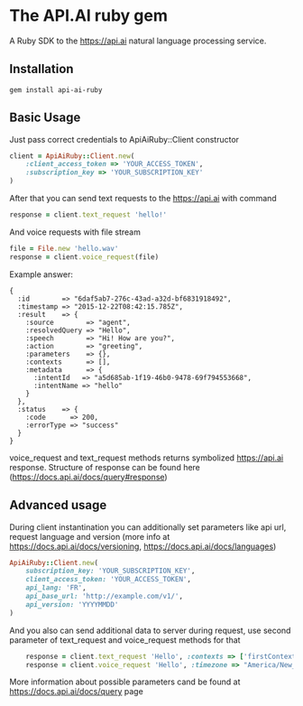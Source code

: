 # The API.AI ruby gem

A Ruby SDK to the https://api.ai natural language processing service.

## Installation
    gem install api-ai-ruby

## Basic Usage

Just pass correct credentials to ApiAiRuby::Client constructor

```ruby
client = ApiAiRuby::Client.new(
    :client_access_token => 'YOUR_ACCESS_TOKEN',
    :subscription_key => 'YOUR_SUBSCRIPTION_KEY'
)
```
After that you can send text requests to the https://api.ai with command

```ruby
response = client.text_request 'hello!'
```

And voice requests with file stream

```ruby
file = File.new 'hello.wav'
response = client.voice_request(file)
```

Example answer:
```
{
  :id        => "6daf5ab7-276c-43ad-a32d-bf6831918492",
  :timestamp => "2015-12-22T08:42:15.785Z",
  :result    => {
    :source        => "agent",
    :resolvedQuery => "Hello",
    :speech        => "Hi! How are you?",
    :action        => "greeting",
    :parameters    => {},
    :contexts      => [],
    :metadata      => {
      :intentId   => "a5d685ab-1f19-46b0-9478-69f794553668",
      :intentName => "hello"
    }
  },
  :status    => {
    :code      => 200,
    :errorType => "success"
  }
}
```

voice_request and text_request methods returns symbolized https://api.ai response. Structure of response can be found here (https://docs.api.ai/docs/query#response)

## Advanced usage

During client instantination you can additionally set parameters like api url, request language and version (more info at https://docs.api.ai/docs/versioning, https://docs.api.ai/docs/languages)

```ruby
ApiAiRuby::Client.new(
    subscription_key: 'YOUR_SUBSCRIPTION_KEY',
    client_access_token: 'YOUR_ACCESS_TOKEN',
    api_lang: 'FR',
    api_base_url: 'http://example.com/v1/',
    api_version: 'YYYYMMDD'
)
```

And you also can send additional data to server during request, use second parameter of text_request and voice_request methods for that

```ruby
    response = client.text_request 'Hello', :contexts => ['firstContext'], :resetContexts => true
    response = client.voice_request 'Hello', :timezone => "America/New_York"
```
More information about possible parameters cand be found at https://docs.api.ai/docs/query page






